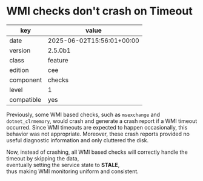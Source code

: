 [//]: # (werk v2)
# WMI checks don't crash on Timeout

key        | value
---------- | ---
date       | 2025-06-02T15:56:01+00:00
version    | 2.5.0b1
class      | feature
edition    | cee
component  | checks
level      | 1
compatible | yes

Previously, some WMI based checks, such as `msexchange` 
and `dotnet_clrmemory`, would crash and generate a crash 
report if a WMI timeout occurred. Since WMI timeouts are 
expected to happen occasionally, this behavior was not 
appropriate. Moreover, these crash reports provided no 
useful diagnostic information and only cluttered the 
disk.

Now, instead of crashing, all WMI based checks will 
correctly handle the timeout by skipping the data,  
eventually setting the service state to **STALE**,  
thus making WMI monitoring uniform and consistent.
